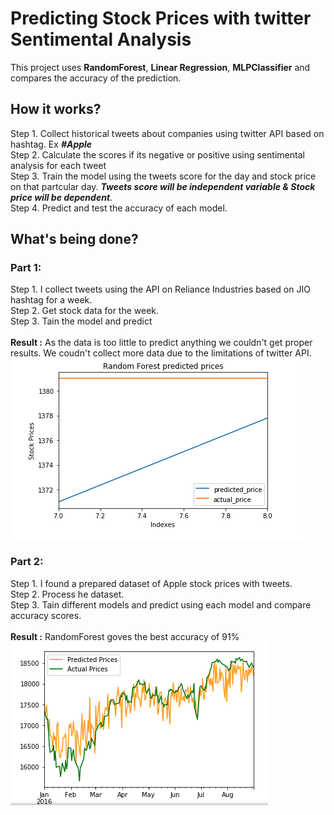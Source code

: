 # Predicting Stock Prices with twitter Sentimental Analysis

This project uses **RandomForest**, **Linear Regression**, **MLPClassifier** and compares the accuracy of the prediction.

## How it works?
Step 1. Collect historical tweets about companies using twitter API based on hashtag. Ex ***#Apple*** <br>
Step 2. Calculate the scores if its negative or positive using sentimental analysis for each tweet <br>
Step 3. Train the model using the tweets score for the day and stock price on that partcular day. ***Tweets score will be independent variable & Stock price will be dependent***. <br>
Step 4. Predict and test the accuracy of each model. <br>

## What's being done?
### Part 1: 
Step 1. I collect tweets using the API on Reliance Industries based on JIO hashtag for a week.<br>
Step 2. Get stock data for the week.<br>
Step 3. Tain the model and predict <br> <br>
**Result :** As the data is too little to predict anything we couldn't get proper results. We coudn't collect more data due to the limitations of twitter API. <br>
![](Outputs/RandomForest_Reliance_Week_Data.png)

### Part 2: 
Step 1. I found a prepared dataset of Apple stock prices with tweets.<br>
Step 2. Process he dataset.<br>
Step 3. Tain different models and predict using each model and compare accuracy scores.<br><br>
**Result :** RandomForest goves the best accuracy of 91%<br>
![](Outputs/RandomForest_Apple_Historical_Dataset_Final.png)
